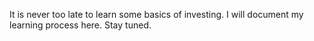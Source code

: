 
It is never too late to learn some basics of investing. I will document my learning process here. Stay tuned. 
